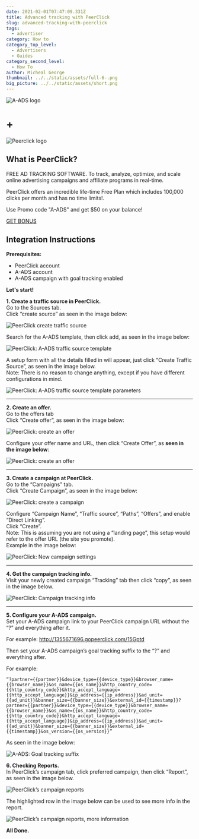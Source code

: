 ```yaml
---
date: 2021-02-01T07:47:09.331Z
title: Advanced tracking with PeerClick
slug: advanced-tracking-with-peerclick
tags:
  - advertiser
category: How to
category_top_level:
  - Advertisers
  - Guides
category_second_level:
  - How To
author: Micheal George
thumbnail: ../../static/assets/full-6-.png
big_picture: ../../static/assets/short.png
---
```

![A-ADS logo](../../static/assets/a-ads-logo.png "A-ADS logo")

# +

![Peerclick logo](../../static/assets/peerclick_color_logo_bage-01.png "Peerclick logo")

## What is PeerClick?

FREE AD  TRACKING SOFTWARE. To track, analyze, optimize, and scale online advertising campaigns and affiliate programs in real-time.

PeerClick offers an incredible life-time Free Plan which includes 100,000 clicks per month and has no time limits!.

Use Promo code "A-ADS" and get $50 on your balance!

[GET BONUS ](https://trk.peerclick.com/15GjdS?manager=vp&source=A-ADS&promo=A-ADS&language=en)

## Integration Instructions

**Prerequisites:**

* PeerClick account
* A-ADS account
* A-ADS campaign with goal tracking enabled

**Let's start!**

**1. Create a traffic source in PeerClick.**\
Go to the Sources tab.\
Click “create source” as seen in the image below:

![PeerClick create traffic source](../../static/assets/peerclick1.png "PeerClick create traffic source")

Search for the A-ADS template, then click add, as seen in the image below:

![PeerClick: A-ADS traffic source template](../../static/assets/peerclick2.png "PeerClick: A-ADS traffic source template")

A setup form with all the details filled in will appear, just click “Create Traffic Source”, as seen in the image below.\
Note: There is no reason to change anything, except if you have different configurations in mind.

![PeerClick: A-ADS traffic source template parameters](../../static/assets/peerclick3.png "PeerClick: A-ADS traffic source template parameters")

- - -

**2. Create an offer.**\
Go to the offers tab\
Click “Create offer”, as seen in the image below:

![PeerClick: create an offer](../../static/assets/peerclick4.png "PeerClick: create an offer")

Configure your offer name and URL, then click “Create Offer”, as **seen in the image below**:

![PeerClick: create an offer](../../static/assets/peerclick5.png "PeerClick: create an offer")

- - -

**3. Create a campaign at PeerClick.**\
Go to the “Campaigns” tab.\
Click “Create Campaign”, as seen in the image below:

![PeerClick: create a campaign](../../static/assets/peerclick6.png "PeerClick: create a campaign")

Configure “Campaign Name”, “Traffic source”, “Paths”, “Offers”, and enable “Direct Linking”.\
Click “Create”.\
Note: This is assuming you are not using a “landing page”, this setup would refer to the offer URL (the site you promote).\
Example in the image below:

![PeerClick: New campaign settings](../../static/assets/peerclick7.png "PeerClick: New campaign settings")

- - -

**4. Get the campaign tracking info.**\
Visit your newly created campaign “Tracking” tab then click “copy”, as seen in the image below.

![PeerClick: Campaign tracking info](../../static/assets/peerclick8.png "PeerClick: Campaign tracking info")

- - -

**5. Configure your A-ADS campaign.**\
Set your A-ADS campaign link to your PeerClick campaign URL without the “?” and everything after it.

For example: http://1355671696.gopeerclick.com/15Gptd

Then set your A-ADS campaign’s goal tracking suffix to the “?” and everything after.

For example:

```
“?partner={{partner}}&device_type={{device_type}}&browser_name={{browser_name}}&os_name={{os_name}}&http_country_code={{http_country_code}}&http_accept_language={{http_accept_language}}&ip_address={{ip_address}}&ad_unit={{ad_unit}}&banner_size={{banner_size}}&external_id={{timestamp}}?partner={{partner}}&device_type={{device_type}}&browser_name={{browser_name}}&os_name={{os_name}}&http_country_code={{http_country_code}}&http_accept_language={{http_accept_language}}&ip_address={{ip_address}}&ad_unit={{ad_unit}}&banner_size={{banner_size}}&external_id={{timestamp}}&os_version={{os_version}}”
```

As seen in the image below:

![A-ADS: Goal tracking suffix](../../static/assets/peerclick9.png "A-ADS: Goal tracking suffix")

**6. Checking Reports.**\
In PeerClick’s campaign tab, click preferred campaign, then click “Report”, as seen in the image below.

![PeerClick’s campaign reports](../../static/assets/peerclick10.png "PeerClick’s campaign reports")

The highlighted row in the image below can be used to see more info in the report.

![PeerClick’s campaign reports, more information](../../static/assets/peerclick11.png "PeerClick’s campaign reports, more information")

**All Done.**